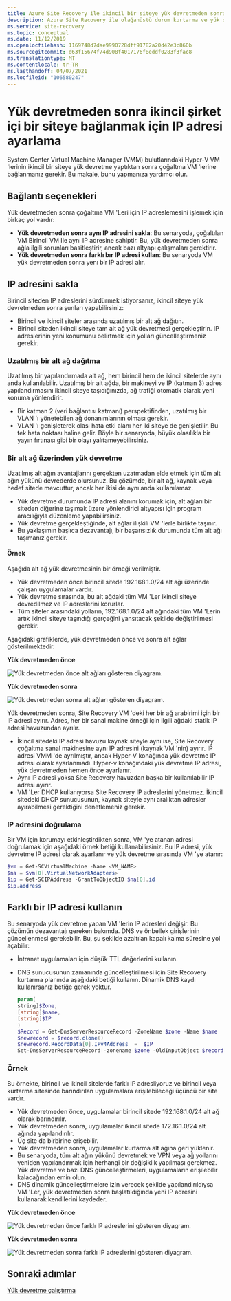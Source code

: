 ```yaml
---
title: Azure Site Recovery ile ikincil bir siteye yük devretmeden sonra IP adresleme ayarlama
description: Azure Site Recovery ile olağanüstü durum kurtarma ve yük devretme işleminden sonra ikincil bir şirket içi sitede VM 'lere bağlanmak için IP adreslemesini nasıl ayarlayabileceğinizi açıklar.
ms.service: site-recovery
ms.topic: conceptual
ms.date: 11/12/2019
ms.openlocfilehash: 1169748d7dae9990728dff91782a20d42e3c860b
ms.sourcegitcommit: d63f15674f74d908f4017176f8eddf0283f3fac8
ms.translationtype: MT
ms.contentlocale: tr-TR
ms.lasthandoff: 04/07/2021
ms.locfileid: "106580247"
---
```

# <a name="set-up-ip-addressing-to-connect-to-a-secondary-on-premises-site-after-failover"></a>Yük devretmeden sonra ikincil şirket içi bir siteye bağlanmak için IP adresi ayarlama

System Center Virtual Machine Manager (VMM) bulutlarındaki Hyper-V VM 'lerinin ikincil bir siteye yük devretme yaptıktan sonra çoğaltma VM 'lerine bağlanmanız gerekir. Bu makale, bunu yapmanıza yardımcı olur. 

## <a name="connection-options"></a>Bağlantı seçenekleri

Yük devretmeden sonra çoğaltma VM 'Leri için IP adreslemesini işlemek için birkaç yol vardır: 

- **Yük devretmeden sonra aynı IP adresini sakla**: Bu senaryoda, çoğaltılan VM Birincil VM Ile aynı IP adresine sahiptir. Bu, yük devretmeden sonra ağla ilgili sorunları basitleştirir, ancak bazı altyapı çalışmaları gerektirir.
- **Yük devretmeden sonra farklı bır IP adresi kullan**: Bu senaryoda VM yük devretmeden sonra yenı bir IP adresi alır. 
 

## <a name="retain-the-ip-address"></a>IP adresini sakla

Birincil siteden IP adreslerini sürdürmek istiyorsanız, ikincil siteye yük devretmeden sonra şunları yapabilirsiniz:

- Birincil ve ikincil siteler arasında uzatılmış bir alt ağ dağıtın.
- Birincil siteden ikincil siteye tam alt ağ yük devretmesi gerçekleştirin. IP adreslerinin yeni konumunu belirtmek için yolları güncelleştirmeniz gerekir.


### <a name="deploy-a-stretched-subnet"></a>Uzatılmış bir alt ağ dağıtma

Uzatılmış bir yapılandırmada alt ağ, hem birincil hem de ikincil sitelerde aynı anda kullanılabilir. Uzatılmış bir alt ağda, bir makineyi ve IP (katman 3) adres yapılandırmasını ikincil siteye taşıdığınızda, ağ trafiği otomatik olarak yeni konuma yönlendirir. 

- Bir katman 2 (veri bağlantısı katmanı) perspektifinden, uzatılmış bir VLAN 'ı yönetebilen ağ donanımlarının olması gerekir.
- VLAN 'ı genişleterek olası hata etki alanı her iki siteye de genişletilir. Bu tek hata noktası haline gelir. Böyle bir senaryoda, büyük olasılıkla bir yayın fırtınası gibi bir olayı yalıtameyebilirsiniz. 


### <a name="fail-over-a-subnet"></a>Bir alt ağ üzerinden yük devretme

Uzatılmış alt ağın avantajlarını gerçekten uzatmadan elde etmek için tüm alt ağın yükünü devrederde olursunuz. Bu çözümde, bir alt ağ, kaynak veya hedef sitede mevcuttur, ancak her ikisi de aynı anda kullanılamaz.

- Yük devretme durumunda IP adresi alanını korumak için, alt ağları bir siteden diğerine taşımak üzere yönlendirici altyapısı için program aracılığıyla düzenleme yapabilirsiniz.
- Yük devretme gerçekleştiğinde, alt ağlar ilişkili VM 'lerle birlikte taşınır.
- Bu yaklaşımın başlıca dezavantajı, bir başarısızlık durumunda tüm alt ağı taşımanız gerekir.

#### <a name="example"></a>Örnek

Aşağıda alt ağ yük devretmesinin bir örneği verilmiştir. 

- Yük devretmeden önce birincil sitede 192.168.1.0/24 alt ağı üzerinde çalışan uygulamalar vardır.
- Yük devretme sırasında, bu alt ağdaki tüm VM 'Ler ikincil siteye devredilmez ve IP adreslerini korurlar. 
- Tüm siteler arasındaki yolların, 192.168.1.0/24 alt ağındaki tüm VM 'Lerin artık ikincil siteye taşındığı gerçeğini yansıtacak şekilde değiştirilmesi gerekir.

Aşağıdaki grafiklerde, yük devretmeden önce ve sonra alt ağlar gösterilmektedir.


**Yük devretmeden önce**

![Yük devretmeden önce alt ağları gösteren diyagram.](./media/hyper-v-vmm-networking/network-design2.png)

**Yük devretmeden sonra**

![Yük devretmeden sonra alt ağları gösteren diyagram.](./media/hyper-v-vmm-networking/network-design3.png)

Yük devretmeden sonra, Site Recovery VM 'deki her bir ağ arabirimi için bir IP adresi ayırır. Adres, her bir sanal makine örneği için ilgili ağdaki statik IP adresi havuzundan ayrılır.

- İkincil sitedeki IP adresi havuzu kaynak siteyle aynı ise, Site Recovery çoğaltma sanal makinesine aynı IP adresini (kaynak VM 'nin) ayırır. IP adresi VMM 'de ayrılmıştır, ancak Hyper-V konağında yük devretme IP adresi olarak ayarlanmadı. Hyper-v konağındaki yük devretme IP adresi, yük devretmeden hemen önce ayarlanır.
- Aynı IP adresi yoksa Site Recovery havuzdan başka bir kullanılabilir IP adresi ayırır.
- VM 'Ler DHCP kullanıyorsa Site Recovery IP adreslerini yönetmez. İkincil sitedeki DHCP sunucusunun, kaynak siteyle aynı aralıktan adresler ayırabilmesi gerektiğini denetlemeniz gerekir.

### <a name="validate-the-ip-address"></a>IP adresini doğrulama

Bir VM için korumayı etkinleştirdikten sonra, VM 'ye atanan adresi doğrulamak için aşağıdaki örnek betiği kullanabilirsiniz. Bu IP adresi, yük devretme IP adresi olarak ayarlanır ve yük devretme sırasında VM 'ye atanır:

```powershell
$vm = Get-SCVirtualMachine -Name <VM_NAME>
$na = $vm[0].VirtualNetworkAdapters>
$ip = Get-SCIPAddress -GrantToObjectID $na[0].id
$ip.address
```

## <a name="use-a-different-ip-address"></a>Farklı bir IP adresi kullanın

Bu senaryoda yük devretme yapan VM 'lerin IP adresleri değişir. Bu çözümün dezavantajı gereken bakımda.  DNS ve önbellek girişlerinin güncellenmesi gerekebilir. Bu, şu şekilde azaltılan kapalı kalma süresine yol açabilir:

- İntranet uygulamaları için düşük TTL değerlerini kullanın.
- DNS sunucusunun zamanında güncelleştirilmesi için Site Recovery kurtarma planında aşağıdaki betiği kullanın. Dinamik DNS kaydı kullanırsanız betiğe gerek yoktur.

    ```powershell
    param(
    string]$Zone,
    [string]$name,
    [string]$IP
    )
    $Record = Get-DnsServerResourceRecord -ZoneName $zone -Name $name
    $newrecord = $record.clone()
    $newrecord.RecordData[0].IPv4Address  =  $IP
    Set-DnsServerResourceRecord -zonename $zone -OldInputObject $record -NewInputObject $Newrecord
    ```
    
### <a name="example"></a>Örnek 

Bu örnekte, birincil ve ikincil sitelerde farklı IP adresliyoruz ve birincil veya kurtarma sitesinde barındırılan uygulamalara erişilebileceği üçüncü bir site vardır.

- Yük devretmeden önce, uygulamalar birincil sitede 192.168.1.0/24 alt ağ olarak barındırılır.
- Yük devretmeden sonra, uygulamalar ikincil sitede 172.16.1.0/24 alt ağında yapılandırılır.
- Üç site da birbirine erişebilir.
- Yük devretmeden sonra, uygulamalar kurtarma alt ağına geri yüklenir.
- Bu senaryoda, tüm alt ağın yükünü devretmek ve VPN veya ağ yollarını yeniden yapılandırmak için herhangi bir değişiklik yapılması gerekmez. Yük devretme ve bazı DNS güncelleştirmeleri, uygulamaların erişilebilir kalacağından emin olun.
- DNS dinamik güncelleştirmelere izin verecek şekilde yapılandırıldıysa VM 'Ler, yük devretmeden sonra başlatıldığında yeni IP adresini kullanarak kendilerini kaydeder.

**Yük devretmeden önce**

![Yük devretmeden önce farklı IP adreslerini gösteren diyagram.](./media/hyper-v-vmm-networking/network-design10.png)

**Yük devretmeden sonra**

![Yük devretmeden sonra farklı IP adreslerini gösteren diyagram.](./media/hyper-v-vmm-networking/network-design11.png)


## <a name="next-steps"></a>Sonraki adımlar

[Yük devretme çalıştırma](hyper-v-vmm-failover-failback.md)

